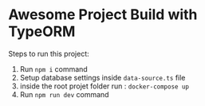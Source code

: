 # Awesome Project Build with TypeORM

Steps to run this project:

1. Run `npm i` command
2. Setup database settings inside `data-source.ts` file
3. inside the root projet folder run : `docker-compose up`
4. Run `npm run dev` command
